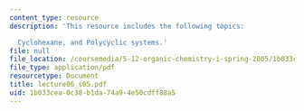 ```yaml
---
content_type: resource
description: 'This resource includes the following topics:

  Cyclohexane, and Polycyclic systems.'
file: null
file_location: /coursemedia/5-12-organic-chemistry-i-spring-2005/1b033cea0c38b1da74a94e50cdff88a5_lecture06_s05.pdf
file_type: application/pdf
resourcetype: Document
title: lecture06_s05.pdf
uid: 1b033cea-0c38-b1da-74a9-4e50cdff88a5
---
```


